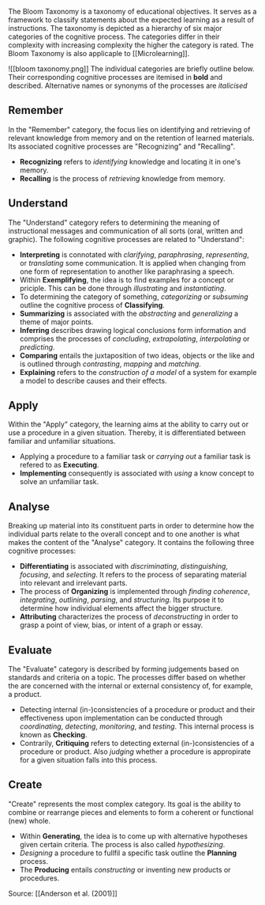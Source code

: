 The Bloom Taxonomy is a taxonomy of educational objectives. It serves as a framework to classify statements about the expected learning as a result of instructions. The taxonomy is depicted as a hierarchy of six major categories of the cognitive process. The categories differ in their complexity with increasing complexity the higher the category is rated. The Bloom Taxonomy is also applicaple to [[Microlearning]].

![[bloom taxonomy.png]]
The individual categories are briefly outline below. Their corresponding cognitive processes are itemised in **bold** and described. Alternative names or synonyms of the processes are *italicised*

## Remember
In the "Remember" category, the focus lies on identifying and retrieving of relevant knowledge from memory and on the retention of learned materials. Its associated cognitive processes are "Recognizing" and "Recalling".
- **Recognizing** refers to *identifying* knowledge and locating it in one's memory.
- **Recalling** is the process of *retrieving* knowledge from memory.

## Understand
The "Understand" category refers to determining the meaning of instructional messages and communication of all sorts (oral, written and graphic). The following cognitive processes are related to "Understand":
- **Interpreting** is connotated with *clarifying*, *paraphrasing*, *representing*, or *translating* some communication. It is applied when changing from one form of representation to another like paraphrasing a speech.
- Within **Exemplifying**, the idea is to find examples for a concept or priciple. This can be done through *illustrating* and *instantiating*.
- To determining the category of something, *categorizing* or *subsuming* outline the cognitive process of **Classifying**.
- **Summarizing** is associated with the *abstracting* and *generalizing* a theme of major points.
- **Inferring** describes drawing logical conclusions form information and comprises the processes of *concluding*, *extrapolating*, *interpolating* or *predicting*.
- **Comparing** entails the juxtaposition of two ideas, objects or the like and is outlined through *contrasting*, *mapping* and *matching*.
- **Explaining** refers to the *construction of a model* of a system for example a model to describe causes and their effects.

## Apply
Within the "Apply" category, the learning aims at the ability to carry out or use a procedure in a given situation. Thereby, it is differentiated between familiar and unfamiliar situations.
- Applying a procedure to a familiar task or *carrying out* a familiar task is refered to as **Executing**.
- **Implementing** consequently is associated with *using* a know concept to solve an unfamiliar task.

## Analyse
Breaking up material into its constituent parts in order to determine how the individual parts relate to the overall concept and to one another is what makes the content of the "Analyse" category. It contains the following three cognitive processes:
- **Differentiating** is associated with *discriminating*, *distinguishing*, *focusing*, and *selecting*. It refers to the process of separating material into relevant and irrelevant parts.
- The process of **Organizing** is implemented through *finding coherence*, *integrating*, *outlining*, *parsing*, and *structuring*. Its purpose it to determine how individual elements affect the bigger structure.
- **Attributing** characterizes the process of *deconstructing* in order to grasp a point of view, bias, or intent of a graph or essay.

## Evaluate
The "Evaluate" category is described by forming judgements based on standards and criteria on a topic. The processes differ based on whether the are concerned with the internal or external consistency of, for example, a product.
- Detecting internal (in-)consistencies of a procedure or product and their effectiveness upon implementation can be conducted through *coordinating*, *detecting*, *monitoring*, and *testing*. This internal process is known as **Checking**.
- Contrarily, **Critiquing** refers to detecting external (in-)consistencies of a procedure or product. Also *judging* whether a procedure is appropirate for a given situation falls into this process.

## Create
"Create" represents the most complex category. Its goal is the ability to combine or rearrange pieces and elements to form a coherent or functional (new) whole. 
- Within **Generating**, the idea is to come up with alternative hypotheses given certain criteria. The process is also called *hypothesizing*.
- *Designing* a procedure to fullfil a specific task outline the **Planning** process.
- The **Producing** entails *constructing* or inventing new products or procedures. 

Source: [[Anderson et al. (2001)]]